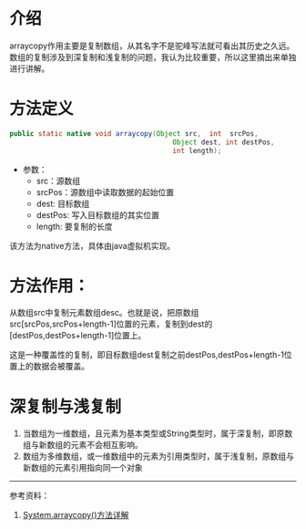 # 介绍
arraycopy作用主要是复制数组，从其名字不是驼峰写法就可看出其历史之久远。数组的复制涉及到深复制和浅复制的问题，我认为比较重要，所以这里摘出来单独进行讲解。

# 方法定义
```java
public static native void arraycopy(Object src,  int  srcPos,
                                        Object dest, int destPos,
                                        int length);
```
- 参数：
    - src：源数组
    - srcPos：源数组中读取数据的起始位置
    - dest: 目标数组
    - destPos: 写入目标数组的其实位置
    - length: 要复制的长度

该方法为native方法，具体由java虚拟机实现。

# 方法作用：
从数组src中复制元素数组desc。也就是说，把原数组src[srcPos,srcPos+length-1]位置的元素，复制到dest的[destPos,destPos+length-1]位置上。

这是一种覆盖性的复制，即目标数组dest复制之前destPos,destPos+length-1位置上的数据会被覆盖。

# 深复制与浅复制
1. 当数组为一维数组，且元素为基本类型或String类型时，属于深复制，即原数组与新数组的元素不会相互影响。
2. 数组为多维数组，或一维数组中的元素为引用类型时，属于浅复制，原数组与新数组的元素引用指向同一个对象


---

参考资料：

1. [System.arraycopy()方法详解](https://blog.csdn.net/balsamspear/article/details/85069207 "System.arraycopy()方法详解")

